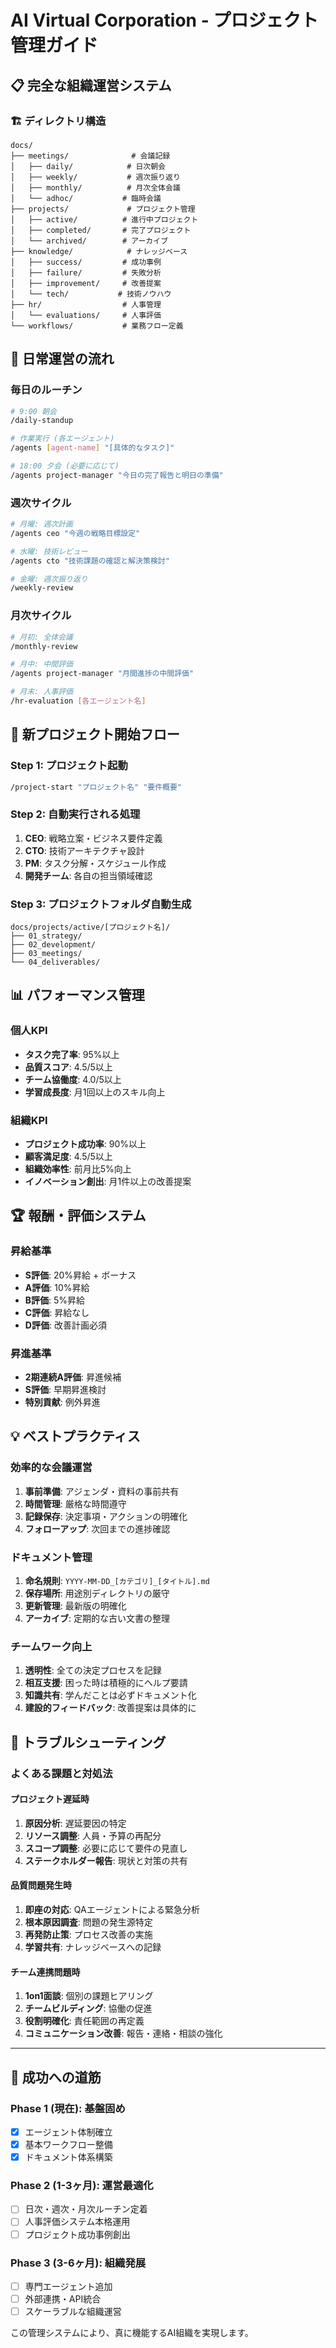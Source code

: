 # AI Virtual Corporation - プロジェクト管理ガイド

## 📋 完全な組織運営システム

### 🏗️ ディレクトリ構造
```
docs/
├── meetings/              # 会議記録
│   ├── daily/            # 日次朝会
│   ├── weekly/           # 週次振り返り
│   ├── monthly/          # 月次全体会議
│   └── adhoc/           # 臨時会議
├── projects/             # プロジェクト管理
│   ├── active/          # 進行中プロジェクト
│   ├── completed/       # 完了プロジェクト
│   └── archived/        # アーカイブ
├── knowledge/            # ナレッジベース
│   ├── success/         # 成功事例
│   ├── failure/         # 失敗分析
│   ├── improvement/     # 改善提案
│   └── tech/           # 技術ノウハウ
├── hr/                  # 人事管理
│   └── evaluations/     # 人事評価
└── workflows/           # 業務フロー定義
```

## 🔄 日常運営の流れ

### 毎日のルーチン
```bash
# 9:00 朝会
/daily-standup

# 作業実行 (各エージェント)
/agents [agent-name] "[具体的なタスク]"

# 18:00 夕会 (必要に応じて)
/agents project-manager "今日の完了報告と明日の準備"
```

### 週次サイクル
```bash
# 月曜: 週次計画
/agents ceo "今週の戦略目標設定"

# 水曜: 技術レビュー
/agents cto "技術課題の確認と解決策検討"

# 金曜: 週次振り返り
/weekly-review
```

### 月次サイクル
```bash
# 月初: 全体会議
/monthly-review

# 月中: 中間評価
/agents project-manager "月間進捗の中間評価"

# 月末: 人事評価
/hr-evaluation [各エージェント名]
```

## 🚀 新プロジェクト開始フロー

### Step 1: プロジェクト起動
```bash
/project-start "プロジェクト名" "要件概要"
```

### Step 2: 自動実行される処理
1. **CEO**: 戦略立案・ビジネス要件定義
2. **CTO**: 技術アーキテクチャ設計
3. **PM**: タスク分解・スケジュール作成
4. **開発チーム**: 各自の担当領域確認

### Step 3: プロジェクトフォルダ自動生成
```
docs/projects/active/[プロジェクト名]/
├── 01_strategy/
├── 02_development/
├── 03_meetings/
└── 04_deliverables/
```

## 📊 パフォーマンス管理

### 個人KPI
- **タスク完了率**: 95%以上
- **品質スコア**: 4.5/5以上
- **チーム協働度**: 4.0/5以上
- **学習成長度**: 月1回以上のスキル向上

### 組織KPI
- **プロジェクト成功率**: 90%以上
- **顧客満足度**: 4.5/5以上
- **組織効率性**: 前月比5%向上
- **イノベーション創出**: 月1件以上の改善提案

## 🏆 報酬・評価システム

### 昇給基準
- **S評価**: 20%昇給 + ボーナス
- **A評価**: 10%昇給
- **B評価**: 5%昇給
- **C評価**: 昇給なし
- **D評価**: 改善計画必須

### 昇進基準
- **2期連続A評価**: 昇進候補
- **S評価**: 早期昇進検討
- **特別貢献**: 例外昇進

## 💡 ベストプラクティス

### 効率的な会議運営
1. **事前準備**: アジェンダ・資料の事前共有
2. **時間管理**: 厳格な時間遵守
3. **記録保存**: 決定事項・アクションの明確化
4. **フォローアップ**: 次回までの進捗確認

### ドキュメント管理
1. **命名規則**: `YYYY-MM-DD_[カテゴリ]_[タイトル].md`
2. **保存場所**: 用途別ディレクトリの厳守
3. **更新管理**: 最新版の明確化
4. **アーカイブ**: 定期的な古い文書の整理

### チームワーク向上
1. **透明性**: 全ての決定プロセスを記録
2. **相互支援**: 困った時は積極的にヘルプ要請
3. **知識共有**: 学んだことは必ずドキュメント化
4. **建設的フィードバック**: 改善提案は具体的に

## 🔧 トラブルシューティング

### よくある課題と対処法

#### プロジェクト遅延時
1. **原因分析**: 遅延要因の特定
2. **リソース調整**: 人員・予算の再配分
3. **スコープ調整**: 必要に応じて要件の見直し
4. **ステークホルダー報告**: 現状と対策の共有

#### 品質問題発生時
1. **即座の対応**: QAエージェントによる緊急分析
2. **根本原因調査**: 問題の発生源特定
3. **再発防止策**: プロセス改善の実施
4. **学習共有**: ナレッジベースへの記録

#### チーム連携問題時
1. **1on1面談**: 個別の課題ヒアリング
2. **チームビルディング**: 協働の促進
3. **役割明確化**: 責任範囲の再定義
4. **コミュニケーション改善**: 報告・連絡・相談の強化

---

## 🎯 成功への道筋

### Phase 1 (現在): 基盤固め
- [x] エージェント体制確立
- [x] 基本ワークフロー整備
- [x] ドキュメント体系構築

### Phase 2 (1-3ヶ月): 運営最適化
- [ ] 日次・週次・月次ルーチン定着
- [ ] 人事評価システム本格運用
- [ ] プロジェクト成功事例創出

### Phase 3 (3-6ヶ月): 組織発展
- [ ] 専門エージェント追加
- [ ] 外部連携・API統合
- [ ] スケーラブルな組織運営

この管理システムにより、真に機能するAI組織を実現します。